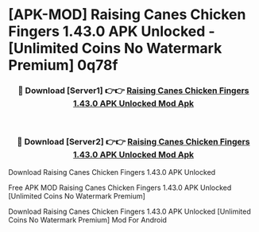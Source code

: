 # [APK-MOD] Raising Canes Chicken Fingers 1.43.0 APK Unlocked - [Unlimited Coins No Watermark Premium] 0q78f



<div align="center">
<h3>🔴 Download [Server1] 👉👉 <a href="https://momento.my/?title=Raising_Canes_Chicken_Fingers_1.43.0_APK_Unlocked">Raising Canes Chicken Fingers 1.43.0 APK Unlocked Mod Apk</a></h3><br>

<h3>🔴 Download [Server2] 👉👉 <a href="https://momento.my/?title=Raising_Canes_Chicken_Fingers_1.43.0_APK_Unlocked">Raising Canes Chicken Fingers 1.43.0 APK Unlocked Mod Apk</a></h3>
</div>



Download Raising Canes Chicken Fingers 1.43.0 APK Unlocked 

Free APK MOD Raising Canes Chicken Fingers 1.43.0 APK Unlocked [Unlimited Coins No Watermark Premium]

Download Raising Canes Chicken Fingers 1.43.0 APK Unlocked [Unlimited Coins No Watermark Premium] Mod For Android
